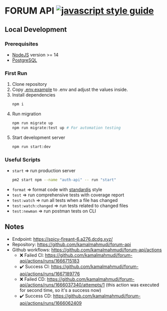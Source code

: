 # FORUM API [![javascript style guide][standard-image]][standard-url]

[standard-image]: https://img.shields.io/badge/code_style-standard-brightgreen.svg
[standard-url]: https://standardjs.com


## Local Development

### Prerequisites

- [NodeJS](https://nodejs.org/en/download/current/) version >= 14
- [PostgreSQL](https://www.postgresql.org/download/)

### First Run

1. Clone repository
1. Copy [.env.example](.env.example) to .env and adjust the values inside.
1. Install dependencies
   ```bash
   npm i
   ```
1. Run migration
   ```bash
   npm run migrate up
   npm run migrate:test up # For automation testing
   ```
1. Start development server
   ```bash
   npm run start:dev
   ```
   
### Useful Scripts
- `start` => run production server
  ```bash
  pm2 start npm --name "auth-api" -- run "start"
  ```
- `format` => format code with [standardjs](https://standardjs.com) style
- `test` => run comprehensive tests with coverage report
- `test:watch` => run all tests when a file has changed
- `test:watch:changed` => run tests related to changed files
- `test:newman` => run postman tests on CLI

## Notes
- Endpoint: https://spicy-fireant-6.a276.dcdg.xyz/
- Repository: https://github.com/kamalmahmudi/forum-api
-  Github workflows: https://github.com/kamalmahmudi/forum-api/actions
    - ❌ Failed CI: https://github.com/kamalmahmudi/forum-api/actions/runs/1666715183
    - ✔️ Success CI: https://github.com/kamalmahmudi/forum-api/actions/runs/1667189776
    - ❌ Failed CD: https://github.com/kamalmahmudi/forum-api/actions/runs/1666037340/attempts/1 (this action was executed for second time, so it's a success now)
    - ✔️ Success CD: https://github.com/kamalmahmudi/forum-api/actions/runs/1666062409